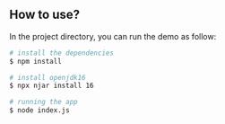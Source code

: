 ## How to use?

In the project directory, you can run the demo as follow:

```bash
# install the dependencies
$ npm install

# install openjdk16
$ npx njar install 16

# running the app
$ node index.js
```
